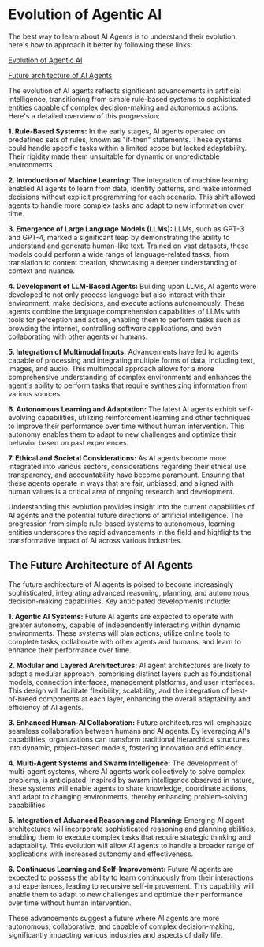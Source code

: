 # Evolution of Agentic AI

The best way to learn about AI Agents is to understand their evolution, here's how to approach it better by following these links:

[Evolution of Agentic AI](https://www.linkedin.com/posts/rakeshgohel01_the-best-way-to-learn-about-ai-agents-is-activity-7274791661019246592-vgE4)

[Future architecture of AI Agents](https://www.linkedin.com/posts/rakeshgohel01_the-next-generation-of-ai-agents-is-not-just-activity-7262112435967307777-US_5/)

The evolution of AI agents reflects significant advancements in artificial intelligence, transitioning from simple rule-based systems to sophisticated entities capable of complex decision-making and autonomous actions. Here's a detailed overview of this progression:

**1. Rule-Based Systems:**
In the early stages, AI agents operated on predefined sets of rules, known as "if-then" statements. These systems could handle specific tasks within a limited scope but lacked adaptability. Their rigidity made them unsuitable for dynamic or unpredictable environments. 

**2. Introduction of Machine Learning:**
The integration of machine learning enabled AI agents to learn from data, identify patterns, and make informed decisions without explicit programming for each scenario. This shift allowed agents to handle more complex tasks and adapt to new information over time. 

**3. Emergence of Large Language Models (LLMs):**
LLMs, such as GPT-3 and GPT-4, marked a significant leap by demonstrating the ability to understand and generate human-like text. Trained on vast datasets, these models could perform a wide range of language-related tasks, from translation to content creation, showcasing a deeper understanding of context and nuance. 

**4. Development of LLM-Based Agents:**
Building upon LLMs, AI agents were developed to not only process language but also interact with their environment, make decisions, and execute actions autonomously. These agents combine the language comprehension capabilities of LLMs with tools for perception and action, enabling them to perform tasks such as browsing the internet, controlling software applications, and even collaborating with other agents or humans. 

**5. Integration of Multimodal Inputs:**
Advancements have led to agents capable of processing and integrating multiple forms of data, including text, images, and audio. This multimodal approach allows for a more comprehensive understanding of complex environments and enhances the agent's ability to perform tasks that require synthesizing information from various sources. 

**6. Autonomous Learning and Adaptation:**
The latest AI agents exhibit self-evolving capabilities, utilizing reinforcement learning and other techniques to improve their performance over time without human intervention. This autonomy enables them to adapt to new challenges and optimize their behavior based on past experiences. 

**7. Ethical and Societal Considerations:**
As AI agents become more integrated into various sectors, considerations regarding their ethical use, transparency, and accountability have become paramount. Ensuring that these agents operate in ways that are fair, unbiased, and aligned with human values is a critical area of ongoing research and development. 

Understanding this evolution provides insight into the current capabilities of AI agents and the potential future directions of artificial intelligence. The progression from simple rule-based systems to autonomous, learning entities underscores the rapid advancements in the field and highlights the transformative impact of AI across various industries.

## The Future Architecture of AI Agents


The future architecture of AI agents is poised to become increasingly sophisticated, integrating advanced reasoning, planning, and autonomous decision-making capabilities. Key anticipated developments include:

**1. Agentic AI Systems:**
Future AI agents are expected to operate with greater autonomy, capable of independently interacting within dynamic environments. These systems will plan actions, utilize online tools to complete tasks, collaborate with other agents and humans, and learn to enhance their performance over time. 

**2. Modular and Layered Architectures:**
AI agent architectures are likely to adopt a modular approach, comprising distinct layers such as foundational models, connection interfaces, management platforms, and user interfaces. This design will facilitate flexibility, scalability, and the integration of best-of-breed components at each layer, enhancing the overall adaptability and efficiency of AI agents. 

**3. Enhanced Human-AI Collaboration:**
Future architectures will emphasize seamless collaboration between humans and AI agents. By leveraging AI's capabilities, organizations can transform traditional hierarchical structures into dynamic, project-based models, fostering innovation and efficiency. 

**4. Multi-Agent Systems and Swarm Intelligence:**
The development of multi-agent systems, where AI agents work collectively to solve complex problems, is anticipated. Inspired by swarm intelligence observed in nature, these systems will enable agents to share knowledge, coordinate actions, and adapt to changing environments, thereby enhancing problem-solving capabilities. 

**5. Integration of Advanced Reasoning and Planning:**
Emerging AI agent architectures will incorporate sophisticated reasoning and planning abilities, enabling them to execute complex tasks that require strategic thinking and adaptability. This evolution will allow AI agents to handle a broader range of applications with increased autonomy and effectiveness. 

**6. Continuous Learning and Self-Improvement:**
Future AI agents are expected to possess the ability to learn continuously from their interactions and experiences, leading to recursive self-improvement. This capability will enable them to adapt to new challenges and optimize their performance over time without human intervention. 

These advancements suggest a future where AI agents are more autonomous, collaborative, and capable of complex decision-making, significantly impacting various industries and aspects of daily life.

 

 